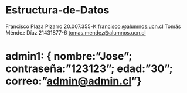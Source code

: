 # Estructura-de-Datos
Francisco Plaza Pizarro 20.007.355-K francisco.@alumnos.ucn.cl
Tomás Méndez Díaz 21431877-6 tomas.mendez@alumnos.ucn.cl


# admin1: { nombre:”Jose”; contraseña:”123123”; edad:”30”; correo:”admin@admin.cl”}

